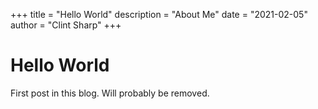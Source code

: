 +++
title = "Hello World"
description = "About Me"
date = "2021-02-05"
author = "Clint Sharp"
+++

# Hello World

First post in this blog. Will probably be removed.
